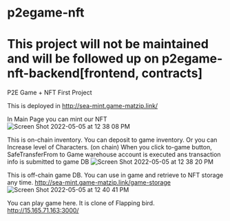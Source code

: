 # p2egame-nft
# This project will not be maintained and will be followed up on p2egame-nft-backend[frontend, contracts]
P2E Game + NFT First Project

This is deployed in http://sea-mint.game-matzip.link/

In Main Page you can mint our NFT
![Screen Shot 2022-05-05 at 12 38 08 PM](https://user-images.githubusercontent.com/45122917/166860475-c0e48f21-ca17-4a18-b21f-f4c60df1ec55.png)

This is on-chain inventory. You can deposit to game inventory. Or you can Increase level of Characters. (on chain)
When you click to-game button, SafeTransferFrom to Game warehouse account is executed ans transaction info is submitted to game DB
![Screen Shot 2022-05-05 at 12 38 20 PM](https://user-images.githubusercontent.com/45122917/166860489-ea3d56b9-487a-40ff-8587-156ea47384e4.png)

This is off-chain game DB. You can use in game and retrieve to NFT storage any time.
http://sea-mint.game-matzip.link/game-storage
![Screen Shot 2022-05-05 at 12 40 41 PM](https://user-images.githubusercontent.com/45122917/166860627-1b3ce312-d3be-4e4e-b7ac-82b988c510c5.png)

You can play game here. It is clone of Flapping bird.
http://15.165.71.163:3000/
